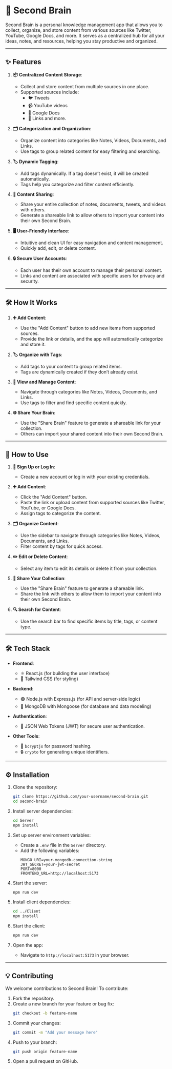 # 🧠 Second Brain

Second Brain is a personal knowledge management app that allows you to collect, organize, and store content from various sources like Twitter, YouTube, Google Docs, and more. It serves as a centralized hub for all your ideas, notes, and resources, helping you stay productive and organized.

---

## ✨ Features

1. **📦 Centralized Content Storage**:
   - Collect and store content from multiple sources in one place.
   - Supported sources include:
     - 🐦 Tweets
     - 📹 YouTube videos
     - 📄 Google Docs
     - 🔗 Links and more.

2. **🗂️ Categorization and Organization**:
   - Organize content into categories like Notes, Videos, Documents, and Links.
   - Use tags to group related content for easy filtering and searching.

3. **🏷️ Dynamic Tagging**:
   - Add tags dynamically. If a tag doesn’t exist, it will be created automatically.
   - Tags help you categorize and filter content efficiently.

4. **🔗 Content Sharing**:
   - Share your entire collection of notes, documents, tweets, and videos with others.
   - Generate a shareable link to allow others to import your content into their own Second Brain.

5. **🖥️ User-Friendly Interface**:
   - Intuitive and clean UI for easy navigation and content management.
   - Quickly add, edit, or delete content.

6. **🔒 Secure User Accounts**:
   - Each user has their own account to manage their personal content.
   - Links and content are associated with specific users for privacy and security.

---

## 🛠️ How It Works

1. **➕ Add Content**:
   - Use the "Add Content" button to add new items from supported sources.
   - Provide the link or details, and the app will automatically categorize and store it.

2. **🏷️ Organize with Tags**:
   - Add tags to your content to group related items.
   - Tags are dynamically created if they don’t already exist.

3. **📂 View and Manage Content**:
   - Navigate through categories like Notes, Videos, Documents, and Links.
   - Use tags to filter and find specific content quickly.

4. **🌐 Share Your Brain**:
   - Use the "Share Brain" feature to generate a shareable link for your collection.
   - Others can import your shared content into their own Second Brain.

---

## 🚀 How to Use

1. **🔑 Sign Up or Log In**:
   - Create a new account or log in with your existing credentials.

2. **➕ Add Content**:
   - Click the "Add Content" button.
   - Paste the link or upload content from supported sources like Twitter, YouTube, or Google Docs.
   - Assign tags to categorize the content.

3. **🗂️ Organize Content**:
   - Use the sidebar to navigate through categories like Notes, Videos, Documents, and Links.
   - Filter content by tags for quick access.

4. **✏️ Edit or Delete Content**:
   - Select any item to edit its details or delete it from your collection.

5. **🔗 Share Your Collection**:
   - Use the "Share Brain" feature to generate a shareable link.
   - Share the link with others to allow them to import your content into their own Second Brain.

6. **🔍 Search for Content**:
   - Use the search bar to find specific items by title, tags, or content type.

---

## 🛠️ Tech Stack

- **Frontend**:
  - ⚛️ React.js (for building the user interface)
  - 🎨 Tailwind CSS (for styling)

- **Backend**:
  - 🟢 Node.js with Express.js (for API and server-side logic)
  - 🍃 MongoDB with Mongoose (for database and data modeling)

- **Authentication**:
  - 🔐 JSON Web Tokens (JWT) for secure user authentication.

- **Other Tools**:
  - 🔑 `bcryptjs` for password hashing.
  - 🔒 `crypto` for generating unique identifiers.

---

## ⚙️ Installation

1. Clone the repository:
   ```bash
   git clone https://github.com/your-username/second-brain.git
   cd second-brain
   ```

2. Install server dependencies:
   ```bash
   cd Server
   npm install
   ```

3. Set up server environment variables:
   - Create a `.env` file in the `Server` directory.
   - Add the following variables:
     ```
     MONGO_URI=your-mongodb-connection-string
     JWT_SECRET=your-jwt-secret
     PORT=8000
     FRONTEND_URL=http://localhost:5173
     ```

4. Start the server:
   ```bash
   npm run dev
   ```

5. Install client dependencies:
   ```bash
   cd ../Client
   npm install
   ```

6. Start the client:
   ```bash
   npm run dev
   ```

7. Open the app:
   - Navigate to `http://localhost:5173` in your browser.

---

## 💡 Contributing

We welcome contributions to Second Brain! To contribute:

1. Fork the repository.
2. Create a new branch for your feature or bug fix:
   ```bash
   git checkout -b feature-name
   ```
3. Commit your changes:
   ```bash
   git commit -m "Add your message here"
   ```
4. Push to your branch:
   ```bash
   git push origin feature-name
   ```
5. Open a pull request on GitHub.
